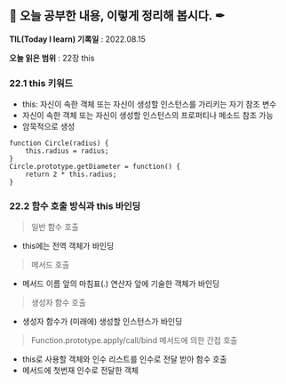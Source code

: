 ## 📕 오늘 공부한 내용, 이렇게 정리해 봅시다. ✒

**TIL(Today I learn) 기록일** : 2022.08.15

**오늘 읽은 범위** : 22장 this


### 22.1 this 키워드
- this: 자신이 속한 객체 또는 자신이 생성할 인스턴스를 가리키는 자기 참조 변수
- 자신이 속한 객체 또는 자신이 생성할 인스턴스의 프로퍼티나 메소드 참조 가능
- 암묵적으로 생성

```
function Circle(radius) {
    this.radius = radius;
}
Circle.prototype.getDiameter = function() {
    return 2 * this.radius;
}
```

### 22.2 함수 호출 방식과 this 바인딩

> 일반 함수 호출
- this에는 전역 객체가 바인딩

> 메서드 호출
- 메서드 이름 앞의 마침표(.) 연산자 앞에 기술한 객체가 바인딩

> 생성자 함수 호출
- 생성자 함수가 (미래에) 생성할 인스턴스가 바인딩

> Function.prototype.apply/call/bind 메서드에 의한 간접 호출
- this로 사용할 객체와 인수 리스트를 인수로 전달 받아 함수 호출
- 메서드에 첫번재 인수로 전달한 객체